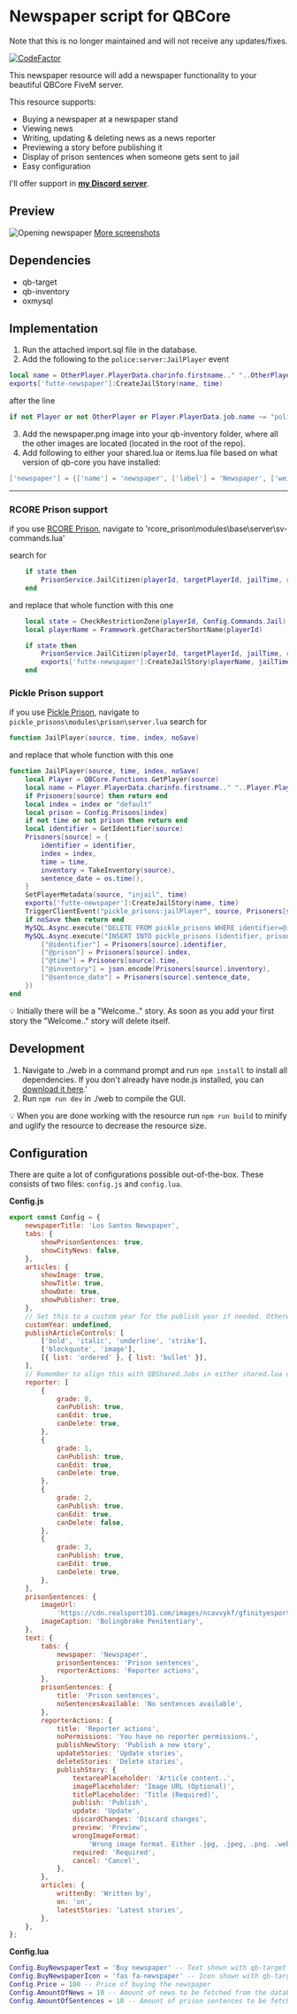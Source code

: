 # Newspaper script for QBCore
Note that this is no longer maintained and will not receive any updates/fixes.

[![CodeFactor](https://www.codefactor.io/repository/github/xfutte/futte-newspaper/badge)](https://www.codefactor.io/repository/github/xfutte/futte-newspaper)

This newspaper resource will add a newspaper functionality to your beautiful QBCore FiveM server.

This resource supports:

- Buying a newspaper at a newspaper stand
- Viewing news
- Writing, updating & deleting news as a news reporter
- Previewing a story before publishing it
- Display of prison sentences when someone gets sent to jail
- Easy configuration

I'll offer support in **[my Discord server](https://discord.gg/R7MMSsZJ8r)**.

## Preview
![Opening newspaper](https://user-images.githubusercontent.com/6727484/194955635-6e1df61d-6b40-41b4-a20c-ac291cff056d.png)
[More screenshots](https://imgur.com/a/6Pk5l41)

## Dependencies
- qb-target
- qb-inventory
- oxmysql

## Implementation
1. Run the attached import.sql file in the database.
2. Add the following to the `police:server:JailPlayer` event 
```lua
local name = OtherPlayer.PlayerData.charinfo.firstname.." "..OtherPlayer.PlayerData.charinfo.lastname
exports['futte-newspaper']:CreateJailStory(name, time)
```
after the line
```lua
if not Player or not OtherPlayer or Player.PlayerData.job.name ~= "police" then return end
```
3. Add the newspaper.png image into your qb-inventory folder, where all the other images are located (located in the root of the repo).
4. Add following to either your shared.lua or items.lua file based on what version of qb-core you have installed:
```lua
['newspaper'] = {['name'] = 'newspaper', ['label'] = 'Newspaper', ['weight'] = 10, ['type'] = 'item', ['image'] = 'newspaper.png', ['unique'] = false , ['useable'] = true, ['shouldClose'] = true, ['combinable'] = nil, ['description'] = 'Los Santos Newspaper'},
```
---


### RCORE Prison support
if you use [RCORE Prison](https://store.rcore.cz/package/5341769), navigate to 'rcore_prison\modules\base\server\sv-commands.lua'

search for
```lua
	if state then
		PrisonService.JailCitizen(playerId, targetPlayerId, jailTime, reason)
	end
```
and replace that whole function with this one 
```lua
	local state = CheckRestrictionZone(playerId, Config.Commands.Jail)
	local playerName = Framework.getCharacterShortName(playerId)

	if state then
		PrisonService.JailCitizen(playerId, targetPlayerId, jailTime, reason)
		exports['futte-newspaper']:CreateJailStory(playerName, jailTime)
	end
```

### Pickle Prison support
if you use [Pickle Prison](https://github.com/PickleModifications/pickle_prisons), navigate to `pickle_prisons\modules\prison\server.lua`
search for 
```lua
function JailPlayer(source, time, index, noSave)
```
and replace that whole function with this one
```lua
function JailPlayer(source, time, index, noSave)
    local Player = QBCore.Functions.GetPlayer(source)
    local name = Player.PlayerData.charinfo.firstname.." "..Player.PlayerData.charinfo.lastname
    if Prisoners[source] then return end
    local index = index or "default"
    local prison = Config.Prisons[index]
    if not time or not prison then return end
    local identifier = GetIdentifier(source)
    Prisoners[source] = {
        identifier = identifier,
        index = index,
        time = time,
        inventory = TakeInventory(source),
        sentence_date = os.time(),
    }
    SetPlayerMetadata(source, "injail", time)
    exports['futte-newspaper']:CreateJailStory(name, time)
    TriggerClientEvent("pickle_prisons:jailPlayer", source, Prisoners[source])
    if noSave then return end
    MySQL.Async.execute("DELETE FROM pickle_prisons WHERE identifier=@identifier;", {["@identifier"] = identifier})
    MySQL.Async.execute("INSERT INTO pickle_prisons (identifier, prison, time, inventory, sentence_date) VALUES (@identifier, @prison, @time, @inventory, @sentence_date);", {
        ["@identifier"] = Prisoners[source].identifier,
        ["@prison"] = Prisoners[source].index,
        ["@time"] = Prisoners[source].time,
        ["@inventory"] = json.encode(Prisoners[source].inventory),
        ["@sentence_date"] = Prisoners[source].sentence_date,
    })
end
```

:bulb: Initially there will be a "Welcome.." story. As soon as you add your first story the "Welcome.." story will delete itself.

## Development

1. Navigate to ./web in a command prompt and run `npm install` to install all dependencies. If you don't already have node.js installed, you can [download it here](https://nodejs.org/en/download/).'
2. Run `npm run dev` in ./web to compile the GUI.

:bulb: When you are done working with the resource run `npm run build` to minify and uglify the resource to decrease the resource size.

## Configuration

There are quite a lot of configurations possible out-of-the-box. These consists of two files: `config.js` and `config.lua`.

**Config.js**
```js
export const Config = {
	newspaperTitle: 'Los Santos Newspaper',
	tabs: {
		showPrisonSentences: true,
		showCityNews: false,
	},
	articles: {
		showImage: true,
		showTitle: true,
		showDate: true,
		showPublisher: true,
	},
	// Set this to a custom year for the publish year if needed. Otherwise it will use the current date
	customYear: undefined,
	publishArticleControls: [
		['bold', 'italic', 'underline', 'strike'],
		['blockquote', 'image'],
		[{ list: 'ordered' }, { list: 'bullet' }],
	],
	// Remember to align this with QBShared.Jobs in either shared.lua or jobs.lua (based on what version of qb-core you are using)
	reporter: [
		{
			grade: 0,
			canPublish: true,
			canEdit: true,
			canDelete: true,
		},
		{
			grade: 1,
			canPublish: true,
			canEdit: true,
			canDelete: true,
		},
		{
			grade: 2,
			canPublish: true,
			canEdit: true,
			canDelete: false,
		},
		{
			grade: 3,
			canPublish: true,
			canEdit: true,
			canDelete: true,
		},
	],
	prisonSentences: {
		imageUrl:
			'https://cdn.realsport101.com/images/ncavvykf/gfinityesports/94d9c2c9e240b6b4e792a705ead0a0d188c1af47-808x455.png?w=686&h=386&auto=format',
		imageCaption: 'Bolingbroke Penitentiary',
	},
	text: {
		tabs: {
			newspaper: 'Newspaper',
			prisonSentences: 'Prison sentences',
			reporterActions: 'Reporter actions',
		},
		prisonSentences: {
			title: 'Prison sentences',
			noSentencesAvailable: 'No sentences available',
		},
		reporterActions: {
			title: 'Reporter actions',
			noPermissions: 'You have no reporter permissions.',
			publishNewStory: 'Publish a new story',
			updateStories: 'Update stories',
			deleteStories: 'Delete stories',
			publishStory: {
				textareaPlaceholder: 'Article content..',
				imagePlaceholder: 'Image URL (Optional)',
				titlePlaceholder: 'Title (Required)',
				publish: 'Publish',
				update: 'Update',
				discardChanges: 'Discard changes',
				preview: 'Preview',
				wrongImageFormat:
					'Wrong image format. Either .jpg, .jpeg, .png. .webp, .avif, .gif, or .svg expected',
				required: 'Required',
				cancel: 'Cancel',
			},
		},
		articles: {
			writtenBy: 'Written by',
			on: 'on',
			latestStories: 'Latest stories',
		},
	},
};
```

**Config.lua**
```lua
Config.BuyNewspaperText = 'Buy newspaper' -- Text shown with qb-target
Config.BuyNewspaperIcon = 'fas fa-newspaper' -- Icon shown with qb-target
Config.Price = 100 -- Price of buying the newspaper
Config.AmountOfNews = 10 -- Amount of news to be fetched from the database
Config.AmountOfSentences = 10 -- Amount of prison sentences to be fetched from the database
```


